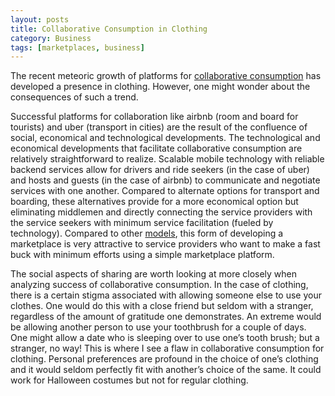 ```yaml
---
layout: posts
title: Collaborative Consumption in Clothing
category: Business
tags: [marketplaces, business]
---
```


The recent meteoric growth of platforms for [collaborative consumption] has developed a presence in clothing. However, one might wonder about the consequences of such a trend.

Successful platforms for collaboration like airbnb (room and board for tourists) and uber (transport in cities) are the result of the confluence of social, economical and technological developments. The technological and economical developments that facilitate collaborative consumption are relatively straightforward to realize. Scalable mobile technology with reliable backend services allow for drivers and ride seekers (in the case of uber) and hosts and guests (in the case of airbnb) to communicate and negotiate services with one another. Compared to alternate options for transport and boarding, these alternatives provide for a more economical option but eliminating middlemen and directly connecting the service providers with the service seekers with minimum service facilitation (fueled by technology). Compared to other [models], this form of developing a marketplace is very attractive to service providers who want to make a fast buck with minimum efforts using a simple marketplace platform.

The social aspects of sharing are worth looking at more closely when analyzing success of collaborative consumption. In the case of clothing, there is a certain stigma associated with allowing someone else to use your clothes. One would do this with a close friend but seldom with a stranger, regardless of the amount of gratitude one demonstrates. An extreme would be allowing another person to use your toothbrush for a couple of days. One might allow a date who is sleeping over to use one’s tooth brush; but a stranger, no way! This is where I see a flaw in collaborative consumption for clothing. Personal preferences are profound in the choice of one’s clothing and it would seldom perfectly fit with another’s choice of the same. It could work for Halloween costumes but not for regular clothing.

[collaborative consumption]: http://www.businessinsider.com/the-success-of-the-sharing-economy-2014-2
[models]: http://marketrealist.com/2015/11/understanding-pricelines-business-model/